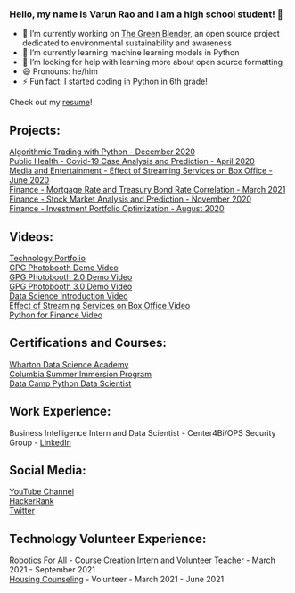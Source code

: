 ### Hello, my name is Varun Rao and I am a high school student! 👋

- 🔭 I’m currently working on [The Green Blender](https://github.com/DurjaMan27/green-blender), an open source project dedicated to environmental sustainability and awareness
- 🌱 I’m currently learning machine learning models in Python
- 🤔 I’m looking for help with learning more about open source formatting
- 😄 Pronouns: he/him
- ⚡ Fun fact: I started coding in Python in 6th grade!

Check out my [resume](https://docs.google.com/document/d/1lZHBu86A2lEeNiPYb6-ESuy2eldZ1Mcfz6HiCID2N90/edit?usp=sharing)!

## Projects:
[Algorithmic Trading with Python - December 2020](https://youtu.be/BXQcCSudmcA)<br />
[Public Health - Covid-19 Case Analysis and Prediction - April 2020](https://app.datacamp.com/workspace/w/dd51271a-45b8-4621-a7e5-fa25239f4c5f)<br />
[Media and Entertainment - Effect of Streaming Services on Box Office - June 2020](https://app.datacamp.com/workspace/w/f6bc452a-f2da-4ac4-a47a-a49c9b4c994e)<br />
[Finance - Mortgage Rate and Treasury Bond Rate Correlation - March 2021](https://app.datacamp.com/workspace/w/3a5a5a5b-5bd9-41dc-b530-c04d481a94d0)<br />
[Finance - Stock Market Analysis and Prediction - November 2020](https://app.datacamp.com/workspace/w/a61073db-d5d5-4ca9-b34c-1fced5338135)<br />
[Finance - Investment Portfolio Optimization - August 2020](https://app.datacamp.com/workspace/w/c5df972e-e424-4c4e-853f-9683fc2e4e50)<br />

## Videos:
[Technology Portfolio](https://youtu.be/N66PA_KtMVE)<br />
[GPG Photobooth Demo Video](https://youtu.be/8Fum5pWQtwA)<br />
[GPG Photobooth 2.0 Demo Video](https://youtu.be/aGcP_ejkhp4)<br />
[GPG Photobooth 3.0 Demo Video](https://youtu.be/Cq8JOi46QMU)<br />
[Data Science Introduction Video](https://youtu.be/JUj2kCLbMLA)<br />
[Effect of Streaming Services on Box Office Video](https://youtu.be/6cVFm3v29nM)<br />
[Python for Finance Video](https://youtu.be/UEwBUyHO6Ic)

## Certifications and Courses:
[Wharton Data Science Academy](https://github.com/DurjaMan27/DurjaMan27/blob/main/Wharton%20DSA%20Certificate.png)<br />
[Columbia Summer Immersion Program](https://github.com/DurjaMan27/DurjaMan27/blob/main/Columbia%20Summer%20Certificate.png)<br />
[Data Camp Python Data Scientist](https://www.datacamp.com/statement-of-accomplishment/track/b0ec60d4f74412845f7afcb2f99f6751788e72c5?raw=1)

## Work Experience:
Business Intelligence Intern and Data Scientist - Center4Bi/OPS Security Group - [LinkedIn](https://www.linkedin.com/in/varunvellorerao/)

## Social Media:
[YouTube Channel](https://www.youtube.com/channel/UC63n6iMjOGNjOYfucF-mz8A)<br />
[HackerRank](https://www.hackerrank.com/varunvellorerao)<br />
[Twitter](https://twitter.com/durjaman_27)

## Technology Volunteer Experience:
[Robotics For All](https://www.roboticsforall.net/) - Course Creation Intern and Volunteer Teacher - March 2021 - September 2021<br />
[Housing Counseling](https://www.fhrtucson.org/) - Volunteer - March 2021 - June 2021
